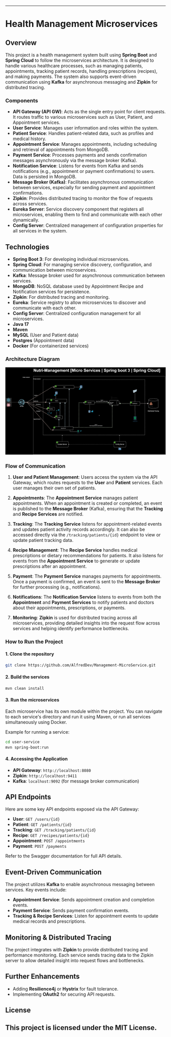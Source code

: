 
---
# Health Management Microservices
## Overview
This project is a health management system built using **Spring Boot** and **Spring Cloud** to follow the microservices architecture. It is designed to handle various healthcare processes, such as managing patients, appointments, tracking patient records, handling prescriptions (recipes), and making payments. The system also supports event-driven communication using **Kafka** for asynchronous messaging and **Zipkin** for distributed tracing.

### Components
- **API Gateway (API GW)**: Acts as the single entry point for client requests. It routes traffic to various microservices such as User, Patient, and Appointment services.
- **User Service**: Manages user information and roles within the system.
- **Patient Service**: Handles patient-related data, such as profiles and medical history.
- **Appointment Service**: Manages appointments, including scheduling and retrieval of appointments from MongoDB.
- **Payment Service**: Processes payments and sends confirmation messages asynchronously via the message broker (Kafka).
- **Notification Service**: Listens for events from Kafka and sends notifications (e.g., appointment or payment confirmations) to users. Data is persisted in MongoDB.
- **Message Broker (Kafka)**: Facilitates asynchronous communication between services, especially for sending payment and appointment confirmations.
- **Zipkin**: Provides distributed tracing to monitor the flow of requests across services.
- **Eureka Server**: Service discovery component that registers all microservices, enabling them to find and communicate with each other dynamically.
- **Config Server**: Centralized management of configuration properties for all services in the system.


## Technologies

- **Spring Boot 3**: For developing individual microservices.
- **Spring Cloud**: For managing service discovery, configuration, and communication between microservices.
- **Kafka**: Message broker used for asynchronous communication between services.
- **MongoDB**: NoSQL database used by Appointment Recipe and Notification services for persistence.
- **Zipkin**: For distributed tracing and monitoring.
- **Eureka**: Service registry to allow microservices to discover and communicate with each other.
- **Config Server**: Centralized configuration management for all microservices.
- **Java 17**
- **Maven**
- **MySQL** (User and Patient data)
- **Postgres** (Appointment data)
- **Docker** (For containerized services)

### Architecture Diagram
![Architecture Diagram](diagrams/Nutrioologo-Global-Architecture.drawio.svg)

### Flow of Communication

1. **User and Patient Management**: Users access the system via the API Gateway, which routes requests to the **User** and **Patient** services. Each user manages their own set of patients.

2. **Appointments**: The **Appointment Service** manages patient appointments. When an appointment is created or completed, an event is published to the **Message Broker** (Kafka), ensuring that the **Tracking** and **Recipe Services** are notified.

3. **Tracking**: The **Tracking Service** listens for appointment-related events and updates patient activity records accordingly. It can also be accessed directly via the `/tracking/patients/{id}` endpoint to view or update patient tracking data.

4. **Recipe Management**: The **Recipe Service** handles medical prescriptions or dietary recommendations for patients. It also listens for events from the **Appointment Service** to generate or update prescriptions after an appointment.

5. **Payment**: The **Payment Service** manages payments for appointments. Once a payment is confirmed, an event is sent to the **Message Broker** for further processing (e.g., notifications).

6. **Notifications**: The **Notification Service** listens to events from both the **Appointment** and **Payment Services** to notify patients and doctors about their appointments, prescriptions, or payments.

7. **Monitoring**: **Zipkin** is used for distributed tracing across all microservices, providing detailed insights into the request flow across services and helping identify performance bottlenecks.

### How to Run the Project

#### 1. Clone the repository
```bash
git clone https://github.com/AlfredDev/Management-MicroService.git
```

#### 2. Build the services
```bash
mvn clean install
```

#### 3. Run the microservices
Each microservice has its own module within the project. You can navigate to each service's directory and run it using Maven, or run all services simultaneously using Docker.

Example for running a service:

```bash
cd user-service
mvn spring-boot:run
```

#### 4. Accessing the Application
- **API Gateway**: `http://localhost:8080`
- **Zipkin**: `http://localhost:9411`
- **Kafka**: `localhost:9092` (for message broker communication)

## API Endpoints

Here are some key API endpoints exposed via the API Gateway:

- **User**: `GET /users/{id}`
- **Patient**: `GET /patients/{id}`
- **Tracking**: `GET /tracking/patients/{id}`
- **Recipe**: `GET /recipes/patients/{id}`
- **Appointment**: `POST /appointments`
- **Payment**: `POST /payments`

Refer to the Swagger documentation for full API details.

## Event-Driven Communication
The project utilizes **Kafka** to enable asynchronous messaging between services. Key events include:
- **Appointment Service**: Sends appointment creation and completion events.
- **Payment Service**: Sends payment confirmation events.
- **Tracking & Recipe Services**: Listen for appointment events to update medical records and prescriptions.

## Monitoring & Distributed Tracing
The project integrates with **Zipkin** to provide distributed tracing and performance monitoring. Each service sends tracing data to the Zipkin server to allow detailed insight into request flows and bottlenecks.

## Further Enhancements
- Adding **Resilience4j** or **Hystrix** for fault tolerance.
- Implementing **OAuth2** for securing API requests.

## License
This project is licensed under the MIT License.
---
